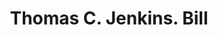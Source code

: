 ---
doi: 10.7916/D86411WQ
date_other: '1883'
date_other_textual: '1883'
form: printed ephemera
genre:
- Invoices
name:
- Thomas C. Jenkins
object_in_context_url: https://biggert.cul.columbia.edu/items/view/ave_biggert_01495
subject_hierarchical_geographic:
- Pittsburgh, Pennsylvania, United States
subject_name:
- Thomas C. Jenkins
title: Thomas C. Jenkins. Bill
sort_title: Thomas C. Jenkins. Bill
call_number: ave_biggert_01495
coordinates:
- 40.439722222222215,-79.97638888888889
pid: ave_biggert_01495
identifiers: ave_biggert_01495
thumbnail: https://derivativo-1.library.columbia.edu/iiif/2/ldpd:343999/full/!256,256/0/native.jpg
permalink: "/biggert/ave_biggert_01495/"
layout: iiif-image-page
---
